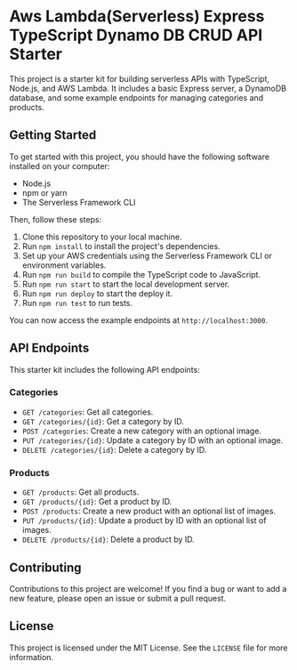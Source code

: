 # Aws Lambda(Serverless) Express TypeScript Dynamo DB CRUD API Starter

This project is a starter kit for building serverless APIs with TypeScript, Node.js, and AWS Lambda. It includes a basic Express server, a DynamoDB database, and some example endpoints for managing categories and products.

## Getting Started

To get started with this project, you should have the following software installed on your computer:

- Node.js
- npm or yarn
- The Serverless Framework CLI

Then, follow these steps:

1. Clone this repository to your local machine.
2. Run `npm install` to install the project's dependencies.
3. Set up your AWS credentials using the Serverless Framework CLI or environment variables.
4. Run `npm run build` to compile the TypeScript code to JavaScript.
5. Run `npm run start` to start the local development server.
6. Run `npm run deploy` to start the deploy it.
6. Run `npm run test` to run tests.

You can now access the example endpoints at `http://localhost:3000`.

## API Endpoints

This starter kit includes the following API endpoints:

### Categories

- `GET /categories`: Get all categories.
- `GET /categories/{id}`: Get a category by ID.
- `POST /categories`: Create a new category with an optional image.
- `PUT /categories/{id}`: Update a category by ID with an optional image.
- `DELETE /categories/{id}`: Delete a category by ID.

### Products

- `GET /products`: Get all products.
- `GET /products/{id}`: Get a product by ID.
- `POST /products`: Create a new product with an optional list of images.
- `PUT /products/{id}`: Update a product by ID with an optional list of images.
- `DELETE /products/{id}`: Delete a product by ID.

## Contributing

Contributions to this project are welcome! If you find a bug or want to add a new feature, please open an issue or submit a pull request.

## License

This project is licensed under the MIT License. See the `LICENSE` file for more information.